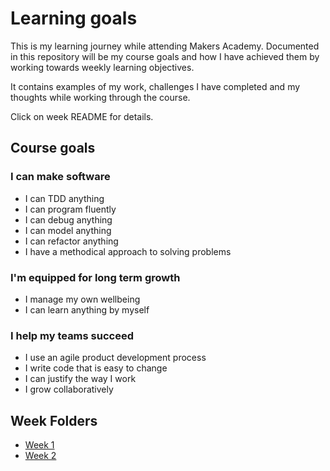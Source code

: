 # **Learning goals**

This is my learning journey while attending Makers Academy. Documented in this repository will be my course goals and how I have achieved them by working towards weekly learning objectives.

It contains examples of my work, challenges I have completed and my thoughts while working through the course. 

Click on week README for details.

## Course goals

### I can make software

* I can TDD anything
* I can program fluently
* I can debug anything
* I can model anything
* I can refactor anything
* I have a methodical approach to solving problems

### I'm equipped for long term growth

* I manage my own wellbeing
* I can learn anything by myself

### I help my teams succeed

* I use an agile product development process
* I write code that is easy to change
* I can justify the way I work
* I grow collaboratively

## Week Folders

* [Week 1 ](week1/week1.md)
* [Week 2 ](week2/week2.md)